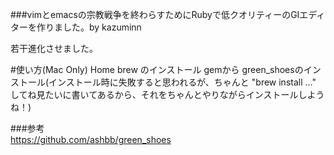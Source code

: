 ###vimとemacsの宗教戦争を終わらすためにRubyで低クオリティーのGIエディターを作りました。by kazuminn

若干進化させました。

#使い方(Mac Only)
Home brew のインストール
gemから green_shoesのインストール(インストール時に失敗すると思われるが、ちゃんと "brew install ..."   してね見たいに書いてあるから、それをちゃんとやりながらインストールしようね！)  
  
###参考  
https://github.com/ashbb/green_shoes
